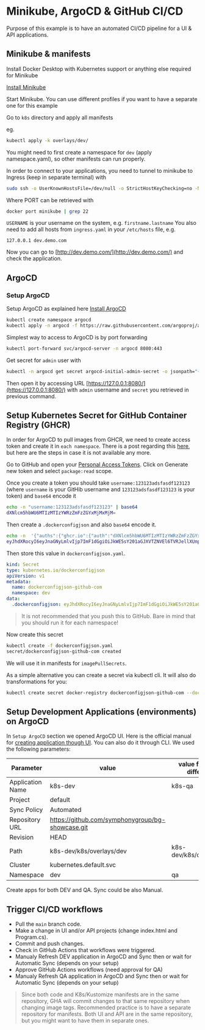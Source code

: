 # Minikube, ArgoCD & GitHub CI/CD

Purpose of this example is to have an automated CI/CD pipeline for a UI & API applications.

## Minikube & manifests

Install Docker Desktop with Kubernetes support or anything else required for Minikube

[Install Minikube](https://minikube.sigs.k8s.io/docs/start/)

Start Minikube. You can use different profiles if you want to have a separate one for this example

Go to `k8s` directory and apply all manifests

eg.

```bash
kubectl apply -k overlays/dev/
```

You might need to first create a namespace for `dev` (apply namespace.yaml), so other manifests can run properly.

In order to connect to your applications, you need to tunnel to minikube to Ingress (keep in separate terminal) with 

```bash
sudo ssh -o UserKnownHostsFile=/dev/null -o StrictHostKeyChecking=no -N docker@127.0.0.1 -p PORT -i /Users/USERNAME/.minikube/machines/minikube/id_rsa -L 80:127.0.0.1:80
```

Where PORT can be retrieved with

```bash
docker port minikube | grep 22
```

`USERNAME` is your username on the system, e.g. `firstname.lastname`
You also need to add all hosts from `ingress.yaml` in your `/etc/hosts` file, e.g.

```text
127.0.0.1 dev.demo.com
```

Now you can go to [http://dev.demo.com/](http://dev.demo.com/) and check the application.

## ArgoCD

### Setup ArgoCD

Setup ArgoCD as explained here [Install ArgoCD](https://argo-cd.readthedocs.io/en/stable/getting_started/#1-install-argo-cd)

```bash
kubectl create namespace argocd
kubectl apply -n argocd -f https://raw.githubusercontent.com/argoproj/argo-cd/stable/manifests/install.yaml
```

Simplest way to access to ArgoCD is by port forwarding

```bash
kubectl port-forward svc/argocd-server -n argocd 8080:443
```

Get secret for `admin` user with

```bash
kubectl -n argocd get secret argocd-initial-admin-secret -o jsonpath="{.data.password}" | base64 -d; echo
```

Then open it by accessing URL [https://127.0.0.1:8080/](https://127.0.0.1:8080/) with `admin` username and `secret` you retrieved in previous command.

## Setup Kubernetes Secret for GitHub Container Registry (GHCR)

In order for ArgoCD to pull images from GHCR, we need to create access token and create it in `each namespace`. There is a post regarding this [here](https://dev.to/asizikov/using-github-container-registry-with-kubernetes-38fb), but here are the steps in case it is not available any more.

Go to GitHub and open your [Personal Access Tokens](https://github.com/settings/tokens). Click on Generate new token and select `package:read` scope.

Once you create a token you should take `username:123123adsfasdf123123` (where `username` is your GitHib username and `123123adsfasdf123123` is your token) and `base64` encode it

```bash
echo -n "username:123123adsfasdf123123" | base64
dXNlcm5hbWU6MTIzMTIzYWRzZmFzZGYxMjMxMjM=
```

Then create a `.dockerconfigjson` and also `base64` encode it.

```bash
echo -n  '{"auths":{"ghcr.io":{"auth":"dXNlcm5hbWU6MTIzMTIzYWRzZmFzZGYxMjMxMjM="}}}' | base64
eyJhdXRocyI6eyJnaGNyLmlvIjp7ImF1dGgiOiJkWE5sY201aGJXVTZNVEl6TVRJellXUnpabUZ6WkdZeE1qTXhNak09In19fQ==
```

Then store this value in `dockerconfigjson.yaml`. 

```yaml
kind: Secret
type: kubernetes.io/dockerconfigjson
apiVersion: v1
metadata:
  name: dockerconfigjson-github-com
  namespace: dev
data:
  .dockerconfigjson: eyJhdXRocyI6eyJnaGNyLmlvIjp7ImF1dGgiOiJkWE5sY201aGJXVTZNVEl6TVRJellXUnpabUZ6WkdZeE1qTXhNak09In19fQ==
```

> It is not recommended that you push this to GitHub.
> Bare in mind that you should run it for each namespace!

Now create this secret

```bash
kubectl create -f dockerconfigjson.yaml
secret/dockerconfigjson-github-com created
```

We will use it in manifests for `imagePullSecrets`.

As a simple alternative you can create a secret via kubectl cli. It will also do transformations for you:

```bash
kubectl create secret docker-registry dockerconfigjson-github-com --docker-server=https://ghcr.io --docker-username=mygithubusername --docker-password=mygithubreadtoken --docker-email=mygithubemail
```

## Setup Development Applications (environments) on ArgoCD

In `Setup ArgoCD` section we opened ArgoCD UI. Here is the official manual for [creating application though UI](https://argo-cd.readthedocs.io/en/stable/getting_started/#creating-apps-via-ui). You can also do it through CLI. We used the following parameters:

Parameter | value | value for QA (if different)
--- | --- | ---
Application Name | k8s-dev | k8s-qa
Project | default |
Sync Policy | Automated |
Repository URL | https://github.com/symphonygroup/bg-showcase.git |
Revision | HEAD |
Path | k8s-dev/k8s/overlays/dev | k8s-dev/k8s/overlays/qa
Cluster | kubernetes.default.svc |
Namespace | dev | qa

Create apps for both DEV and QA. Sync could be also Manual.

## Trigger CI/CD workflows

- Pull the `main` branch code.
- Make a change in UI and/or API projects (change index.html and Program.cs).
- Commit and push changes.
- Check in GitHub Actions that workflows were triggered.
- Manualy Refresh DEV application in ArgoCD and Sync then or wait for Automatic Sync (depends on your setup)
- Approve GitHub Actions workflows (need approval for QA)
- Manualy Refresh QA application in ArgoCD and Sync then or wait for Automatic Sync (depends on your setup)

> Since both code and K8s/Kustomize manifests are in the same repository, GHA will commit changes to that same repository when changing image tags. Recommended practice is to have a separate repository for manifests. Both UI and API are in the same repository, but you might want to have them in separate ones.
